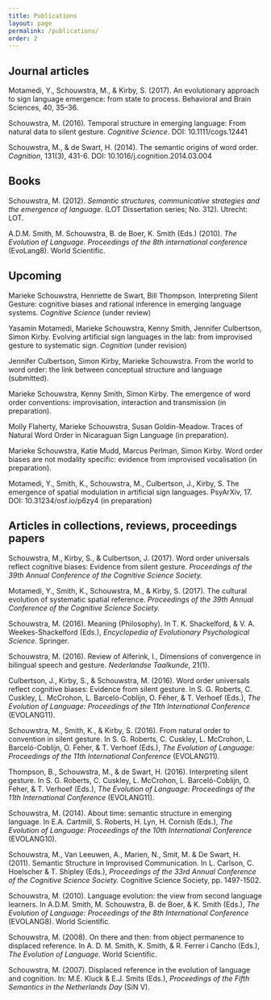 ```yaml
---
title: Publications
layout: page
permalink: /publications/
order: 2
---
```

## Journal articles

Motamedi, Y., Schouwstra, M., & Kirby, S. (2017). An evolutionary approach to sign language emergence: from state to process. Behavioral and Brain Sciences, 40, 35–36.

Schouwstra, M. (2016). Temporal structure in emerging language: From natural data to silent gesture. *Cognitive Science*. DOI: 10.1111/cogs.12441

Schouwstra, M., & de Swart, H. (2014). The semantic origins of word order. *Cognition*, 131(3), 431-6. DOI: 10.1016/j.cognition.2014.03.004


## Books

Schouwstra, M. (2012). *Semantic structures, communicative strategies and the emergence of language.* (LOT Dissertation series; No. 312). Utrecht: LOT.

A.D.M. Smith, M. Schouwstra, B. de Boer, K. Smith (Eds.) (2010).  *The Evolution of Language. Proceedings of the 8th international conference* (EvoLang8). World Scientific.


## Upcoming

Marieke Schouwstra, Henriette de Swart, Bill Thompson. Interpreting Silent Gesture: cognitive biases and rational inference in emerging language systems. *Cognitive Science* (under review)

Yasamin Motamedi, Marieke Schouwstra, Kenny Smith, Jennifer Culbertson, Simon Kirby. Evolving artificial sign languages in the lab: from improvised gesture to systematic sign. *Cognition* (under revision)

Jennifer Culbertson, Simon Kirby, Marieke Schouwstra. From the world to word order: the link between conceptual structure and language (submitted).

Marieke Schouwstra, Kenny Smith, Simon Kirby. The emergence of word order conventions: improvisation, interaction and transmission (in preparation).

Molly Flaherty, Marieke Schouwstra, Susan Goldin-Meadow. Traces of Natural Word Order in Nicaraguan Sign Language (in preparation).

Marieke Schouwstra, Katie Mudd, Marcus Perlman, Simon Kirby. Word order biases are not modality specific: evidence from improvised vocalisation (in preparation).

Motamedi, Y., Smith, K., Schouwstra, M., Culbertson, J., Kirby, S. The emergence of spatial modulation in artificial sign languages. PsyArXiv, 17. DOI: 10.31234/osf.io/p6zy4 (in preparation)

## Articles in collections, reviews, proceedings papers

Schouwstra, M., Kirby, S., & Culbertson, J. (2017). Word order universals reflect cognitive biases: Evidence from silent gesture. *Proceedings of the 39th Annual Conference of the Cognitive Science Society.*

Motamedi, Y., Smith, K., Schouwstra, M., & Kirby, S. (2017).  The cultural evolution of systematic spatial reference. *Proceedings of the 39th Annual Conference of the Cognitive Science Society.* 

Schouwstra, M. (2016). Meaning (Philosophy). In T. K. Shackelford, & V. A. Weekes-Shackelford (Eds.), *Encyclopedia of Evolutionary Psychological Science.* Springer.

Schouwstra, M. (2016). Review of Alferink, I., Dimensions of convergence in bilingual speech and gesture. *Nederlandse Taalkunde*, 21(1).

Culbertson, J., Kirby, S., & Schouwstra, M. (2016). Word order universals reflect cognitive biases: Evidence from silent gesture. In S. G. Roberts, C. Cuskley, L. McCrohon, L. Barceló-Coblijn, O. Féher, & T. Verhoef (Eds.),  *The Evolution of Language: Proceedings of the 11th International Conference* (EVOLANG11).

Schouwstra, M., Smith, K., & Kirby, S. (2016). From natural order to convention in silent gesture. In S. G. Roberts, C. Cuskley, L. McCrohon, L. Barceló-Coblijn, O. Feher, & T. Verhoef (Eds.), *The Evolution of Language: Proceedings of the 11th International Conference* (EVOLANG11).

Thompson, B., Schouwstra, M., & de Swart, H. (2016). Interpreting silent gesture. In S. G. Roberts, C. Cuskley, L. McCrohon, L. Barceló-Coblijn, O. Feher, & T. Verhoef (Eds.),  *The Evolution of Language: Proceedings of the 11th International Conference* (EVOLANG11).

Schouwstra, M. (2014). About time: semantic structure in emerging language. In E.A. Cartmill, S. Roberts, H. Lyn, H. Cornish (Eds.),  *The Evolution of Language: Proceedings of the 10th International Conference* (EVOLANG10).

Schouwstra, M., Van Leeuwen, A., Marien, N., Smit, M. & De Swart, H. (2011). Semantic Structure in Improvised Communication. In L. Carlson, C. Hoelscher & T. Shipley (Eds.), *Proceedings of the 33rd Annual Conference of the Cognitive Science Society.* Cognitive Science Society, pp. 1497-1502. 

Schouwstra, M. (2010). Language evolution: the view from second language learners. In A.D.M. Smith, M. Schouwstra, B. de Boer, & K. Smith (Eds.),  *The Evolution of Language: Proceedings of the 8th International Conference* (EVOLANG8). World Scientific.

Schouwstra, M. (2008). On there and then: from object permanence to displaced reference. In A. D. M. Smith, K. Smith, & R. Ferrer i Cancho (Eds.),  *The Evolution of Language.* World Scientific. 

Schouwstra, M. (2007). Displaced reference in the evolution of language and cognition. In: M.E. Kluck & E.J. Smits (Eds.), *Proceedings of the Fifth Semantics in the Netherlands Day* (SiN V).

